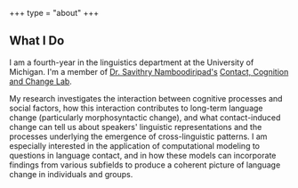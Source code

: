 +++
type = "about"
+++

## **What I Do**

I am a fourth-year in the linguistics department at the University of Michigan. I'm a member of [Dr. Savithry Namboodiripad's](http://savi.ling.lsa.umich.edu/) [Contact, Cognition and Change Lab](https://github.com/ccc-lab).

My research investigates the interaction between cognitive processes and social  factors, how this interaction contributes to long-term language change (particularly morphosyntactic change), and what contact-induced change can tell us about speakers' linguistic representations and the processes underlying the emergence of cross-linguistic patterns. I am especially interested in the application of computational modeling to questions in language contact, and in how these models can incorporate findings from various subfields to produce a coherent picture of language change in individuals and groups.
